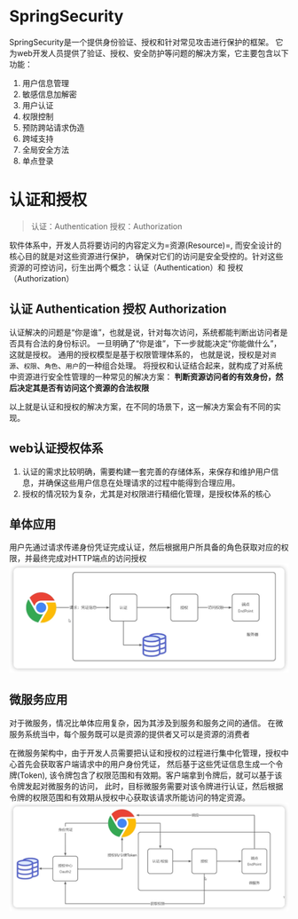 # SpringSecurity
SpringSecurity是一个提供身份验证、授权和针对常见攻击进行保护的框架。
它为web开发人员提供了验证、授权、安全防护等问题的解决方案，它主要包含以下功能：
1. 用户信息管理
2. 敏感信息加解密
3. 用户认证
4. 权限控制
5. 预防跨站请求伪造
6. 跨域支持
7. 全局安全方法
8. 单点登录 

# 认证和授权
 > 认证：Authentication 授权：Authorization

  软件体系中，开发人员将要访问的内容定义为=资源(Resource)=, 而安全设计的核心目的就是对这些资源进行保护，
确保对它们的访问是安全受控的。针对这些资源的可控访问，衍生出两个概念：认证（Authentication）和 授权（Authorization）
## 认证 Authentication 授权 Authorization
认证解决的问题是“你是谁”，也就是说，针对每次访问，系统都能判断出访问者是否具有合法的身份标识。
一旦明确了“你是谁”，下一步就能决定“你能做什么”，这就是授权。 通用的授权模型是基于权限管理体系的，
也就是说，授权是对`资源`、`权限`、`角色`、`用户`的一种组合处理。
将授权和认证结合起来，就构成了对系统中资源进行安全性管理的一种常见的解决方案：
    **判断资源访问者的有效身份，然后决定其是否有访问这个资源的合法权限**

以上就是认证和授权的解决方案，在不同的场景下，这一解决方案会有不同的实现。

## web认证授权体系
1. 认证的需求比较明确，需要构建一套完善的存储体系，来保存和维护用户信息，并确保这些用户信息在处理请求的过程中能得到合理应用。
2. 授权的情况较为复杂，尤其是对权限进行精细化管理，是授权体系的核心

## 单体应用
用户先通过请求传递身份凭证完成认证，然后根据用户所具备的角色获取对应的权限，并最终完成对HTTP端点的访问授权
![单体应用授权体系图](assets/img.png)

## 微服务应用
对于微服务，情况比单体应用复杂，因为其涉及到服务和服务之间的通信。
在微服务系统当中，每个服务既可以是资源的提供者又可以是资源的消费者

在微服务架构中，由于开发人员需要把认证和授权的过程进行集中化管理，授权中心首先会获取客户端请求中的用户身份凭证，
然后基于这些凭证信息生成一个令牌(Token), 该令牌包含了权限范围和有效期。客户端拿到令牌后，就可以基于该令牌发起对微服务的访问，
此时，目标微服务需要对该令牌进行认证，然后根据令牌的权限范围和有效期从授权中心获取该请求所能访问的特定资源。
![微服务授权体系图](assets/img2.png)
